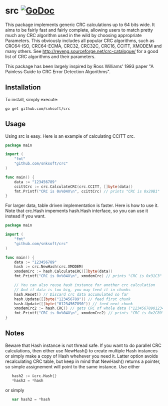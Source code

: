 src [![GoDoc](https://godoc.org/github.com/snksoft/src?status.png)](https://godoc.org/github.com/snksoft/crc)
========
This package implements generic CRC calculations up to 64 bits wide.
It aims to be fairly fast and fairly complete, allowing users to match pretty much
any CRC algorithm used in the wild by choosing appropriate Parameters. This obviously includes all popular CRC algorithms, such as CRC64-ISO, CRC64-ECMA, CRC32, CRC32C, CRC16, CCITT, XMODEM and many others. See http://reveng.sourceforge.net/crc-catalogue/ for a good list of CRC algorithms and their parameters.

This package has been largely inspired by Ross Williams' 1993 paper "A Painless Guide to CRC Error Detection Algorithms".


## Installation

To install, simply execute:

```
go get github.com/snksoft/crc
```

## Usage

Using src is easy. Here is an example of calculating CCITT crc.
```go
package main

import (
	"fmt"
	"github.com/snksoft/crc"
)

func main() {
	data := "123456789"
	ccittCrc := crc.CalculateCRC(crc.CCITT, []byte(data))
	fmt.Printf("CRC is 0x%04X\n", ccittCrc) // prints "CRC is 0x29B1"
}
```

For larger data, table driven implementation is faster. Here is how to use it. Note that crc.Hash impements hash.Hash interface, so you can use it instead if you want.
```go
package main

import (
	"fmt"
	"github.com/snksoft/crc"
)

func main() {
	data := "123456789"
	hash := crc.NewHash(crc.XMODEM)
	xmodemCrc := hash.CalculateCRC([]byte(data))
	fmt.Printf("CRC is 0x%04X\n", xmodemCrc) // prints "CRC is 0x31C3"

	// You can also reuse hash instance for another crc calculation
	// And if data is too big, you may feed it in chunks
	hash.Reset() // Discard crc data accumulated so far
	hash.Update([]byte("123456789")) // feed first chunk
	hash.Update([]byte("01234567890")) // feed next chunk
	xmodemCrc2 := hash.CRC() // gets CRC of whole data ("12345678901234567890")
	fmt.Printf("CRC is 0x%04X\n", xmodemCrc2) // prints "CRC is 0x2C89"
}
```
## Notes
Beware that Hash instance is not thread safe. If you want to do parallel CRC calculations, then either use NewHash() to create multiple Hash instances or simply make a copy of Hash whehever you need it. Latter option avoids recalculating CRC table, but keep in mind that NewHash() returns a pointer, so simple assignement will point to the same instance.
 Use either
 ```go
 	hash2 := &crc.Hash{}
	*hash2 = *hash
```
 or simply
 ```go
 	var hash2 = *hash
 ```
